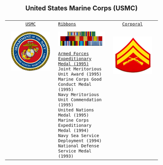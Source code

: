
<table style="width:100%">
    <caption>
        <h2>
            United States Marine Corps (USMC)
        </h2>
    </caption>
    <tr valign="top">
        <td align="center" width="33%">
            <kbd>
                <a href="https://en.wikipedia.org/wiki/United_States_Marine_Corps">USMC</a>
                <br>
                <br>
                <img src="/Images/Military/USMC.png" align="middle" width="128px" title="USMC" />
                <br>
                <br>
            </kbd>
        </td>
        <td align="left" width="33%">
            <kbd>
                <a href="http://www.americanwarlibrary.com/display/usmc.htm">Ribbons</a>
                <br>
                <br>
                <img src="/Images/Military/Ribbons.png" align="top" width="256px" title="Ribbons" />
                <br>
                <br>
                <a href="https://en.wikipedia.org/wiki/Armed_Forces_Expeditionary_Medal">Armed Forces Expeditionary Medal (1995)</a>
                <br>Joint Meritorious Unit Award (1995)
                <br>Marine Corps Good Conduct Medal (1995)
                <br>Navy Meritorious Unit Commendation (1995)
                <br>United Nations Medal (1995)
                <br>Marine Corps Expeditionary Medal (1994)
                <br>Navy Sea Service Deployment (1994)
                <br>National Defense Service Medal (1993)
                <br>
            </kbd>
        </td>
        <td align="center" width="33%">
            <kbd>
                <a href="https://www.military-ranks.org/marine-corps/corporal">Corporal</a>
                <br>
                <br>
                <br>
                <img src="/Images/Military/Corporal.png" align="top" width="128px" title="Corporal" />
                <br>
                <br>
            </kbd>
        </td>
        </tr>
        </table>
